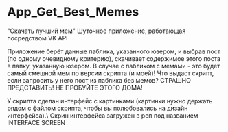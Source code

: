 # App_Get_Best_Memes
"Скачать лучший мем"
Шуточное приложение, работающая посредством VK API

Приложение берёт данные паблика, указанного юзером, и выбрав пост (по одному очевидному критерию), скачивает содержимое этого поста в папку, указанную юзером.  В случае с пабликом с мемами - это будет самый смешной мем по версии скрипта (и моей)!
Что выдаст скрипт, если запросить у него пост из паблика без мемов? СТРАШНО ПРЕДСТАВИТЬ! НЕ ПРОБУЙТЕ ЭТОГО ДОМА!

У скрипта сделан интерфейс с картинками (картинки нужно держать рядом с файлом скрипта, чтобы вы полюбовались на дизайн интерфейса).\ 
Скрин интерфейса загружен в реп под названием INTERFACE SCREEN

